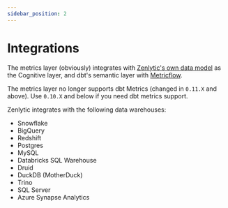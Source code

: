 ```yaml
---
sidebar_position: 2
---
```


# Integrations

The metrics layer (obviously) integrates with [Zenlytic's own data model](../../4_data_modeling/1_data_modeling.md) as the Cognitive layer, and dbt's semantic layer with [Metricflow](https://docs.getdbt.com/docs/build/sl-getting-started).

The metrics layer no longer supports dbt Metrics (changed in `0.11.X` and above). Use `0.10.X` and below if you need dbt metrics support.


Zenlytic integrates with the following data warehouses:
* Snowflake
* BigQuery
* Redshift
* Postgres
* MySQL
* Databricks SQL Warehouse
* Druid
* DuckDB (MotherDuck)
* Trino
* SQL Server
* Azure Synapse Analytics
